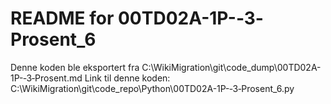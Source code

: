 # README for 00TD02A-1P-‐3‐Prosent_6
Denne koden ble eksportert fra C:\WikiMigration\git\code_dump\00TD02A-1P-‐3‐Prosent.md
Link til denne koden: C:\WikiMigration\git\code_repo\Python\00TD02A-1P-‐3‐Prosent_6.py
